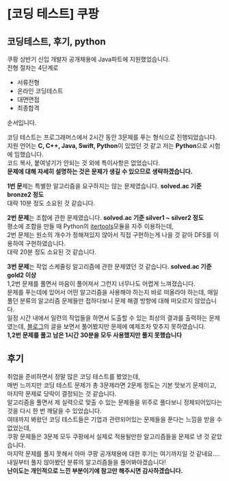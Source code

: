 [코딩 테스트] 쿠팡
===

코딩테스트, 후기, python
---

쿠팡 상반기 신입 개발자 공개채용에 Java파트에 지원했었습니다.  
전형 절차는 4단계로  
* 서류전형  
* 온라인 코딩테스트  
* 대면면접  
* 최종합격

순서입니다.  
  
코딩 테스트는 프로그래머스에서 2시간 동안 3문제를 푸는 형식으로 진행되었습니다.  
지원 언어는 **C, C++, Java, Swift, Python**이 있었던 것 같고 저는 **Python**으로 시험에 임했습니다.  
코드 복사, 붙여넣기가 안되는 것 외에 특이사항은 없었습니다.  
**문제에 대해 자세히 설명하는 것은 문제가 생길 수 있으므로 생략하겠습니다.**

**1번 문**제는 특별한 알고리즘을 요구하지는 않는 문제였습니다. **solved.ac 기준 bronze2 정도**  
대략 10분 정도 소요된 것 같습니다.

**2번 문제**는 조합에 관한 문제였습니다. **solved.ac 기준 silver1 ~ silver2 정도**  
평소에 조합을 만들 때 Python의 [itertools](https://docs.python.org/3/library/itertools.html)모듈을 자주 이용하는데,  
2번 문제는 원소의 개수가 정해져있지 않아서 직접 구현하는게 나을 것 같아 DFS를 이용하여 구현하였습니다.  
대략 20분 정도 소요된 것 같습니다.  
  
**3번 문제**는 작업 스케줄링 알고리즘에 관한 문제였던 것 같습니다. **solved.ac 기준 gold2 이상**  
1,2번 문제를 풀면서 마음이 풀어져서 그런지 너무나도 어렵게 느껴졌습니다.  
문제를 푸는데에 있어서 어떤 알고리즘을 사용해야 하는지 바로 떠올라야 하는데, 매일 풀던 분류의 알고리즘 문제들만 접하다보니 문제 해결 방향에 대해 떠오르지 않았습니다.  
일정 시간 내에서 일련의 작업들을 하면서 도출할 수 있는 최상의 결과를 출력하는 문제였는데, [블로그](https://riptutorial.com/ko/dynamic-programming/example/25784/%EA%B0%80%EC%A4%91%EC%B9%98-%EC%9E%91%EC%97%85-%EC%8A%A4%EC%BC%80%EC%A4%84%EB%A7%81-%EC%95%8C%EA%B3%A0%EB%A6%AC%EC%A6%98)의 글을 보면서 풀어봤지만 문제에 예제조차 맞추지 못하였습니다.  
**1,2번 문제를 풀고 남은 1시간 30분을 모두 사용했지만 풀지 못했습니다**  
  
  

## 후기  
취업을 준비하면서 정말 많은 코딩 테스트를 봤었는데,  
매번 느끼지만 코딩 테스트 문제가 총 3문제라면 2문제 정도는 기본 맛보기 문제이고, 마지막 문제로 당락이 결정되는 것 같습니다.  
알고리즘을 풀면서 제 실력으로 맞출 수 있는 문제들을 위주로 풀다보니 정체되어있다는 것을 다시 한 번 깨달을 수 있었습니다.  
여태까지 봐왔던 코딩 테스트들은 기업과 관련되어있는 문제들을 푼다는 느낌을 받을 수 없었는데,  
쿠팡 문제들은 3문제 모두 쿠팡에서 실제로 적용될만한 알고리즘들을 문제로 낸 것 같았습니다.  
마지막 문제를 풀지 못해서 아마 쿠팡 공개채용에 대한 후기는 여기까지일 것 같네요....  
내일부터 풀지 않아봤던 분류의 알고리즘들을 풀어봐야겠습니다!  
**난이도는 개인적으로 느낀 부분이기에 참고만 해주시면 감사하겠습니다.**
